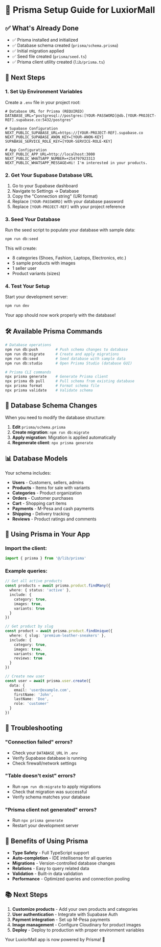 # 🚀 Prisma Setup Guide for LuxiorMall

## ✅ What's Already Done

- ✅ Prisma installed and initialized
- ✅ Database schema created (`prisma/schema.prisma`)
- ✅ Initial migration applied
- ✅ Seed file created (`prisma/seed.ts`)
- ✅ Prisma client utility created (`lib/prisma.ts`)

## 🔧 Next Steps

### 1. Set Up Environment Variables

Create a `.env` file in your project root:

```env
# Database URL for Prisma (REQUIRED)
DATABASE_URL="postgresql://postgres:[YOUR-PASSWORD]@db.[YOUR-PROJECT-REF].supabase.co:5432/postgres"

# Supabase Configuration
NEXT_PUBLIC_SUPABASE_URL=https://[YOUR-PROJECT-REF].supabase.co
NEXT_PUBLIC_SUPABASE_ANON_KEY=[YOUR-ANON-KEY]
SUPABASE_SERVICE_ROLE_KEY=[YOUR-SERVICE-ROLE-KEY]

# App Configuration
NEXT_PUBLIC_APP_URL=http://localhost:3000
NEXT_PUBLIC_WHATSAPP_NUMBER=+254797923313
NEXT_PUBLIC_WHATSAPP_MESSAGE=Hi! I'm interested in your products.
```

### 2. Get Your Supabase Database URL

1. Go to your Supabase dashboard
2. Navigate to Settings → Database
3. Copy the "Connection string" (URI format)
4. Replace `[YOUR-PASSWORD]` with your database password
5. Replace `[YOUR-PROJECT-REF]` with your project reference

### 3. Seed Your Database

Run the seed script to populate your database with sample data:

```bash
npm run db:seed
```

This will create:
- 8 categories (Shoes, Fashion, Laptops, Electronics, etc.)
- 5 sample products with images
- 1 seller user
- Product variants (sizes)

### 4. Test Your Setup

Start your development server:

```bash
npm run dev
```

Your app should now work properly with the database!

## 🛠️ Available Prisma Commands

```bash
# Database operations
npm run db:push        # Push schema changes to database
npm run db:migrate     # Create and apply migrations
npm run db:seed        # Seed database with sample data
npm run db:studio      # Open Prisma Studio (database GUI)

# Prisma CLI commands
npx prisma generate    # Generate Prisma client
npx prisma db pull     # Pull schema from existing database
npx prisma format      # Format schema file
npx prisma validate    # Validate schema
```

## 🔄 Database Schema Changes

When you need to modify the database structure:

1. **Edit** `prisma/schema.prisma`
2. **Create migration**: `npm run db:migrate`
3. **Apply migration**: Migration is applied automatically
4. **Regenerate client**: `npx prisma generate`

## 📊 Database Models

Your schema includes:

- **Users** - Customers, sellers, admins
- **Products** - Items for sale with variants
- **Categories** - Product organization
- **Orders** - Customer purchases
- **Cart** - Shopping cart items
- **Payments** - M-Pesa and cash payments
- **Shipping** - Delivery tracking
- **Reviews** - Product ratings and comments

## 🎯 Using Prisma in Your App

### Import the client:
```typescript
import { prisma } from '@/lib/prisma'
```

### Example queries:
```typescript
// Get all active products
const products = await prisma.product.findMany({
  where: { status: 'active' },
  include: { 
    category: true,
    images: true,
    variants: true 
  }
})

// Get product by slug
const product = await prisma.product.findUnique({
  where: { slug: 'premium-leather-sneakers' },
  include: { 
    category: true,
    images: true,
    variants: true,
    reviews: true
  }
})

// Create new user
const user = await prisma.user.create({
  data: {
    email: 'user@example.com',
    firstName: 'John',
    lastName: 'Doe',
    role: 'customer'
  }
})
```

## 🚨 Troubleshooting

### "Connection failed" errors?
- Check your `DATABASE_URL` in `.env`
- Verify Supabase database is running
- Check firewall/network settings

### "Table doesn't exist" errors?
- Run `npm run db:migrate` to apply migrations
- Check that migration was successful
- Verify schema matches your database

### "Prisma client not generated" errors?
- Run `npx prisma generate`
- Restart your development server

## 🎉 Benefits of Using Prisma

- **Type Safety** - Full TypeScript support
- **Auto-completion** - IDE intellisense for all queries
- **Migrations** - Version-controlled database changes
- **Relations** - Easy to query related data
- **Validation** - Built-in data validation
- **Performance** - Optimized queries and connection pooling

## 📚 Next Steps

1. **Customize products** - Add your own products and categories
2. **User authentication** - Integrate with Supabase Auth
3. **Payment integration** - Set up M-Pesa payments
4. **Image management** - Configure Cloudinary for product images
5. **Deploy** - Deploy to production with proper environment variables

Your LuxiorMall app is now powered by Prisma! 🚀

